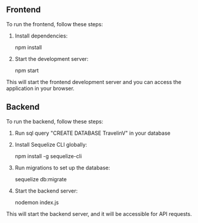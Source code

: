 

## Frontend

To run the frontend, follow these steps:

1. Install dependencies:

    npm install

2. Start the development server:

    npm start

This will start the frontend development server and you can access the application in your browser.

## Backend

To run the backend, follow these steps: 

1. Run sql query "CREATE DATABASE TravelinV" in your database

2. Install Sequelize CLI globally:

    npm install -g sequelize-cli

3. Run migrations to set up the database:

    sequelize db:migrate

4. Start the backend server:

    nodemon index.js

This will start the backend server, and it will be accessible for API requests.

